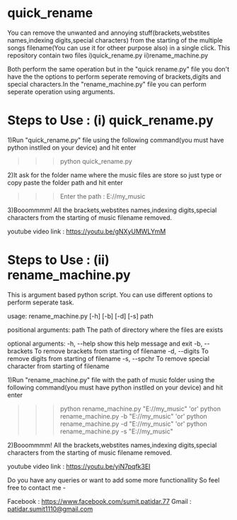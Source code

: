 # quick_rename
You can remove the unwanted and annoying stuff(brackets,webstites names,indexing digits,special characters) from the starting of the multiple songs filename(You can use it for otheer purpose also) in a single click.
This repository contain two files 
i)quick_rename.py
ii)rename_machine.py

Both perform the same operation but in the "quick rename.py" file you don't have the the options to perform seperate removing of brackets,digits and special characters.In the "rename_machine.py" file you can perform seperate operation using arguments.

# Steps to Use : (i) quick_rename.py

1)Run "quick_rename.py" file using the following command(you must have python instlled on your device) and hit enter
>>>python quick_rename.py

2)It ask for the folder name where the music files are store so just type or copy paste the folder path and hit enter
>>>Enter the path : E://my_music

3)Booommmm! All the brackets,webstites names,indexing digits,special characters from the starting of music filename removed.

youtube video link : https://youtu.be/gNXyUMWLYmM


# Steps to Use : (ii) rename_machine.py

This is argument based python script. You can use different options to perform seperate task.

usage: rename_machine.py [-h] [-b] [-d] [-s] path

positional arguments:
  path            The path of directory where the files are exists

optional arguments:
  -h, --help      show this help message and exit
  -b, --brackets  To remove brackets from starting of filename
  -d, --digits    To remove digits from starting of filename
  -s, --spchr     To remove special character from starting of filename


1)Run "rename_machine.py" file with the path of music folder using the following command(you must have python instlled on your device) and hit enter
>>>python rename_machine.py "E://my_music"
'or'
>>>python rename_machine.py -b "E://my_music"
'or'
>>>python rename_machine.py -d "E://my_music"
'or'
>>>python rename_machine.py -s "E://my_music"

2)Booommmm! All the brackets,webstites names,indexing digits,special characters from the starting of music filename removed.

youtube video link : https://youtu.be/yiN7pqfk3EI

Do you have any queries or want to add some more functionallity So feel free to contact me -

Facebook : https://www.facebook.com/sumit.patidar.77
Gmail : patidar.sumit1110@gmail.com

